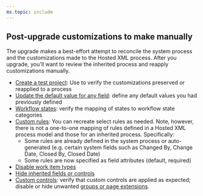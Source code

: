 ```yaml
---
ms.topic: include
---
```



## Post-upgrade customizations to make manually 

The upgrade makes a best-effort attempt to reconcile the system process and the customizations made to the Hosted XML process. After you upgrade, you'll want to review the inherited process and reapply customizations manually. 

- [Create a test project](/vsts/organizations/settings/work/upgrade-hosted-to-inherited#verify): Use to verify the customizations preserved or reapplied to a process
- [Update the default value for any field](/vsts/organizations/settings/work/customize-process-field): define any default values you had previously defined
- [Workflow states](/vsts/organizations/settings/work/customize-process-workflow): verify the mapping of states to workflow state categories 
- [Custom rules](/vsts/organizations/settings/work/custom-rules): You can recreate select rules as needed. Note, however, there is not a one-to-one mapping of rules defined in a Hosted XML process model and those for an inherited process. Specifically:   
	- Some rules are already defined in the system process or auto-generated (e.g. certain system fields such as Changed By, Change Date, Closed By, Closed Date)  
	- Some rules are now specified as field attributes (default, required)  
- [Disable work item types](/vsts/organizations/settings/work/customize-process-wit#enable-or-disable-a-custom-wit)
- [Hide inherited fields or controls](/vsts/organizations/settings/work/customize-process-field#show-hide-or-remove-a-field)
- [Custom controls](/vsts/organizations/settings/work/custom-controls-process): verify that custom controls are applied as expected; disable or hide unwanted [groups or page extensions](/vsts/organizations/settings/work/custom-controls-process#group-level-and-page-level-contributions).